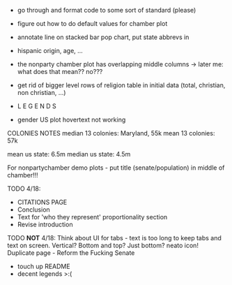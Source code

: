 - go through and format code to some sort of standard (please)

- figure out how to do default values for chamber plot

- annotate line on stacked bar pop chart, put state abbrevs in

- hispanic origin, age, ...

- the nonparty chamber plot has overlapping middle columns -> later me: what does that mean?? no???

- get rid of bigger level rows of religion table in initial data (total, christian, non christian, ...)


- L E G E N D S

- gender US plot hovertext not working


COLONIES NOTES
median 13 colonies: Maryland, 55k
mean 13 colonies: 57k

mean us state: 6.5m
median us state: 4.5m

For nonpartychamber demo plots - put title (senate/population) in middle of chamber!!!

TODO 4/18:
- CITATIONS PAGE
- Conclusion
- Text for 'who they represent' proportionality section
- Revise introduction


TODO **NOT** 4/18:
Think about UI for tabs - text is too long to keep tabs and text on screen. Vertical? Bottom and top? Just bottom? 
neato icon!
Duplicate page - Reform the Fucking Senate
- touch up README
- decent legends >:(